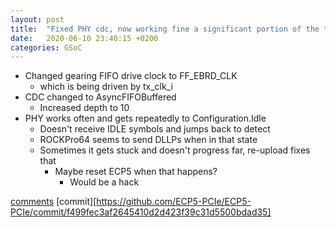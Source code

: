 ```yaml
---
layout: post
title:  "Fixed PHY cdc, now working fine a significant portion of the time"
date:   2020-06-10 23:40:15 +0200
categories: GSoC
---
```

- Changed gearing FIFO drive clock to FF_EBRD_CLK
    - which is being driven by tx_clk_i
- CDC changed to AsyncFIFOBuffered
    - Increased depth to 10
- PHY works often and gets repeatedly to Configuration.Idle
    - Doesn't receive IDLE symbols and jumps back to detect
    - ROCKPro64 seems to send DLLPs when in that state
    - Sometimes it gets stuck and doesn't progress far, re-upload fixes that
        - Maybe reset ECP5 when that happens?
            - Would be a hack

[comments][comments]
[commit][https://github.com/ECP5-PCIe/ECP5-PCIe/commit/f499fec3af2645410d2d423f39c31d5500bdad35]

[git]: https://github.com/ECP5-PCIe/ECP5-PCIe
[Comments]: https://github.com/ECP5-PCIe/ECP5-PCIe.github.io/issues/TODO